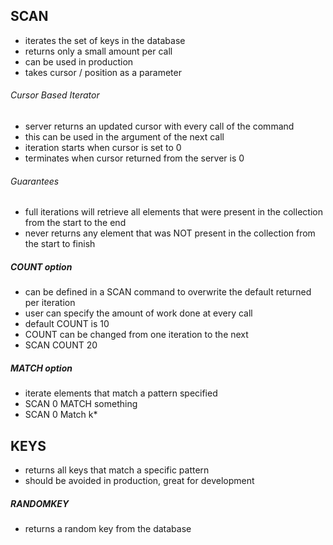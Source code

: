 ## SCAN

-  iterates the set of keys in the database
-  returns only a small amount per call
-  can be used in production
-  takes cursor / position as a parameter

###### Cursor Based Iterator

-  server returns an updated cursor with every call of the command
-  this can be used in the argument of the next call
-  iteration starts when cursor is set to 0
-  terminates when cursor returned from the server is 0

###### Guarantees

-  full iterations will retrieve all elements that were present in the
   collection from the start to the end
-  never returns any element that was NOT present in the collection from the
   start to finish

##### COUNT option

-  can be defined in a SCAN command to overwrite the default returned per
   iteration
-  user can specify the amount of work done at every call
-  default COUNT is 10
-  COUNT can be changed from one iteration to the next
-  SCAN COUNT 20

##### MATCH option

-  iterate elements that match a pattern specified
-  SCAN 0 MATCH something
-  SCAN 0 Match k\*

## KEYS

-  returns all keys that match a specific pattern
-  should be avoided in production, great for development

##### RANDOMKEY

-  returns a random key from the database
